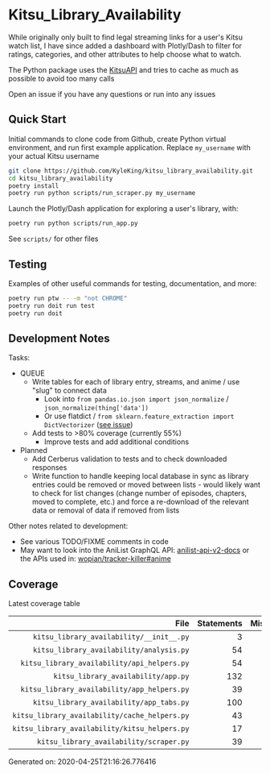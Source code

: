 # Kitsu_Library_Availability

While originally only built to find legal streaming links for a user's Kitsu watch list, I have since added a dashboard with Plotly/Dash to filter for ratings, categories, and other attributes to help choose what to watch.

The Python package uses the [KitsuAPI](https://kitsu.docs.apiary.io/#) and tries to cache as much as possible to avoid too many calls

Open an issue if you have any questions or run into any issues

## Quick Start

Initial commands to clone code from Github, create Python virtual environment, and run first example application. Replace `my_username` with your actual Kitsu username

```sh
git clone https://github.com/KyleKing/kitsu_library_availability.git
cd kitsu_library_availability
poetry install
poetry run python scripts/run_scraper.py my_username
```

Launch the Plotly/Dash application for exploring a user's library, with:

```sh
poetry run python scripts/run_app.py
```

See `scripts/` for other files

## Testing

Examples of other useful commands for testing, documentation, and more:

```sh
poetry run ptw -- -m "not CHROME"
poetry run doit run test
poetry run doit
```

## Development Notes

Tasks:

- QUEUE
  - Write tables for each of library entry, streams, and anime / use "slug" to connect data
    - Look into `from pandas.io.json import json_normalize` / `json_normalize(thing['data'])`
    - Or use flatdict / `from sklearn.feature_extraction import DictVectorizer` ([see issue](https://github.com/scikit-learn/scikit-learn/issues/7652#issuecomment-253649565))
  - Add tests to >80% coverage (currently 55%)
    - Improve tests and add additional conditions
- Planned
  - Add Cerberus validation to tests and to check downloaded responses
  - Write function to handle keeping local database in sync as library entries could be removed or moved between lists - would likely want to check for list changes (change number of episodes, chapters, moved to complete, etc.) and force a re-download of the relevant data or removal of data if removed from lists

Other notes related to development:

- See various TODO/FIXME comments in code
- May want to look into the AniList GraphQL API: [anilist-api-v2-docs](https://anilist.gitbook.io/anilist-apiv2-docs/) or the APIs used in: [wopian/tracker-killer#anime](https://github.com/wopian/tracker-killer#anime)

## Coverage

Latest coverage table

<!-- COVERAGE -->

| File | Statements | Missing | Excluded | Coverage |
| --: | --: | --: | --: | --: |
| `kitsu_library_availability/__init__.py` | 3 | 0 | 0 | 100.0 |
| `kitsu_library_availability/analysis.py` | 54 | 5 | 0 | 90.7 |
| `kitsu_library_availability/api_helpers.py` | 54 | 39 | 0 | 27.8 |
| `kitsu_library_availability/app.py` | 132 | 41 | 0 | 68.9 |
| `kitsu_library_availability/app_helpers.py` | 39 | 26 | 0 | 33.3 |
| `kitsu_library_availability/app_tabs.py` | 100 | 12 | 0 | 88.0 |
| `kitsu_library_availability/cache_helpers.py` | 43 | 19 | 0 | 55.8 |
| `kitsu_library_availability/kitsu_helpers.py` | 17 | 0 | 0 | 100.0 |
| `kitsu_library_availability/scraper.py` | 39 | 33 | 0 | 15.4 |

Generated on: 2020-04-25T21:16:26.776416

<!-- /COVERAGE -->

